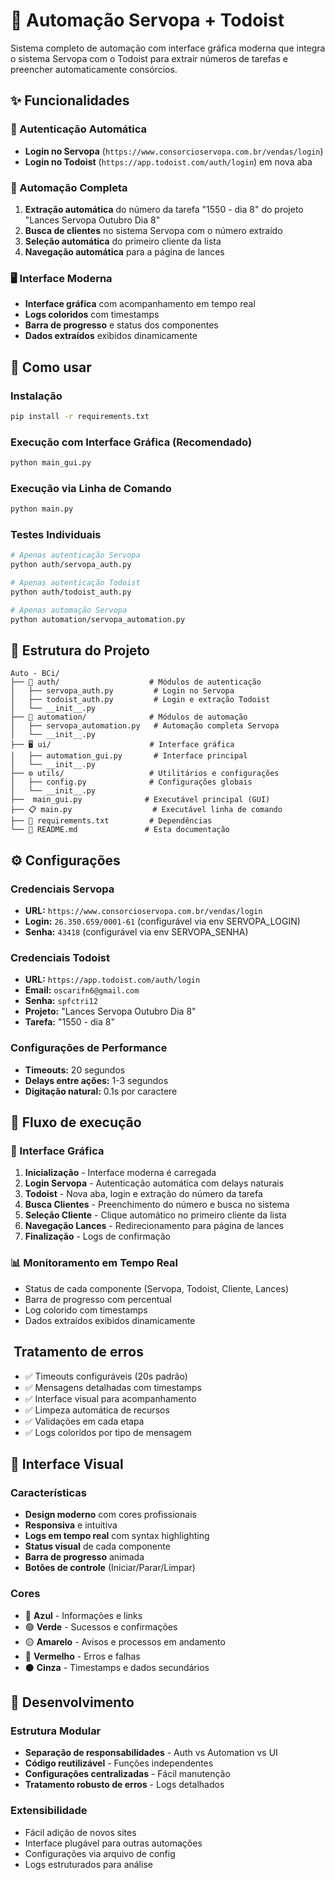 # 🤖 Automação Servopa + Todoist

Sistema completo de automação com interface gráfica moderna que integra o sistema Servopa com o Todoist para extrair números de tarefas e preencher automaticamente consórcios.

## ✨ Funcionalidades

### 🔐 Autenticação Automática
- **Login no Servopa** (`https://www.consorcioservopa.com.br/vendas/login`)
- **Login no Todoist** (`https://app.todoist.com/auth/login`) em nova aba

### 🎯 Automação Completa
1. **Extração automática** do número da tarefa "1550 - dia 8" do projeto "Lances Servopa Outubro Dia 8"
2. **Busca de clientes** no sistema Servopa com o número extraído
3. **Seleção automática** do primeiro cliente da lista
4. **Navegação automática** para a página de lances

### 🖥️ Interface Moderna
- **Interface gráfica** com acompanhamento em tempo real
- **Logs coloridos** com timestamps
- **Barra de progresso** e status dos componentes
- **Dados extraídos** exibidos dinamicamente

## 🚀 Como usar

### Instalação
```bash
pip install -r requirements.txt
```

### Execução com Interface Gráfica (Recomendado)
```bash
python main_gui.py
```

### Execução via Linha de Comando
```bash
python main.py
```

### Testes Individuais
```bash
# Apenas autenticação Servopa
python auth/servopa_auth.py

# Apenas autenticação Todoist  
python auth/todoist_auth.py

# Apenas automação Servopa
python automation/servopa_automation.py
```

## 📁 Estrutura do Projeto

```
Auto - BCi/
├── 🔐 auth/                    # Módulos de autenticação
│   ├── servopa_auth.py         # Login no Servopa
│   ├── todoist_auth.py         # Login e extração Todoist
│   └── __init__.py
├── 🤖 automation/              # Módulos de automação
│   ├── servopa_automation.py   # Automação completa Servopa
│   └── __init__.py
├── 🖥️ ui/                      # Interface gráfica
│   ├── automation_gui.py       # Interface principal
│   └── __init__.py
├── ⚙️ utils/                   # Utilitários e configurações
│   ├── config.py              # Configurações globais
│   └── __init__.py
├──  main_gui.py              # Executável principal (GUI)
├── 📋 main.py                  # Executável linha de comando
├── 📄 requirements.txt         # Dependências
└── 📖 README.md               # Esta documentação
```

## ⚙️ Configurações

### Credenciais Servopa
- **URL:** `https://www.consorcioservopa.com.br/vendas/login`
- **Login:** `26.350.659/0001-61` (configurável via env SERVOPA_LOGIN)
- **Senha:** `43418` (configurável via env SERVOPA_SENHA)

### Credenciais Todoist
- **URL:** `https://app.todoist.com/auth/login`
- **Email:** `oscarifn6@gmail.com`
- **Senha:** `spfctri12`
- **Projeto:** "Lances Servopa Outubro Dia 8"
- **Tarefa:** "1550 - dia 8"

### Configurações de Performance
- **Timeouts:** 20 segundos
- **Delays entre ações:** 1-3 segundos
- **Digitação natural:** 0.1s por caractere

## 🔄 Fluxo de execução

### 🚀 Interface Gráfica
1. **Inicialização** - Interface moderna é carregada
2. **Login Servopa** - Autenticação automática com delays naturais
3. **Todoist** - Nova aba, login e extração do número da tarefa
4. **Busca Clientes** - Preenchimento do número e busca no sistema
5. **Seleção Cliente** - Clique automático no primeiro cliente da lista
6. **Navegação Lances** - Redirecionamento para página de lances
7. **Finalização** - Logs de confirmação

### 📊 Monitoramento em Tempo Real
- Status de cada componente (Servopa, Todoist, Cliente, Lances)
- Barra de progresso com percentual
- Log colorido com timestamps
- Dados extraídos exibidos dinamicamente

## ️ Tratamento de erros

- ✅ Timeouts configuráveis (20s padrão)
- ✅ Mensagens detalhadas com timestamps
- ✅ Interface visual para acompanhamento
- ✅ Limpeza automática de recursos
- ✅ Validações em cada etapa
- ✅ Logs coloridos por tipo de mensagem

## 🎨 Interface Visual

### Características
- **Design moderno** com cores profissionais
- **Responsiva** e intuitiva
- **Logs em tempo real** com syntax highlighting
- **Status visual** de cada componente
- **Barra de progresso** animada
- **Botões de controle** (Iniciar/Parar/Limpar)

### Cores
- 🔵 **Azul** - Informações e links
- 🟢 **Verde** - Sucessos e confirmações  
- 🟡 **Amarelo** - Avisos e processos em andamento
- 🔴 **Vermelho** - Erros e falhas
- ⚫ **Cinza** - Timestamps e dados secundários

## 🔧 Desenvolvimento

### Estrutura Modular
- **Separação de responsabilidades** - Auth vs Automation vs UI
- **Código reutilizável** - Funções independentes
- **Configurações centralizadas** - Fácil manutenção
- **Tratamento robusto de erros** - Logs detalhados

### Extensibilidade
- Fácil adição de novos sites
- Interface plugável para outras automações
- Configurações via arquivo de config
- Logs estruturados para análise